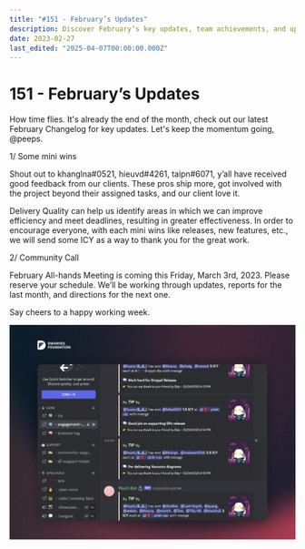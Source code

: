 ```yaml
---
title: "#151 - February’s Updates"
description: Discover February’s key updates, team achievements, and upcoming community call details to stay informed and motivated for the next project phase.
date: 2023-02-27
last_edited: "2025-04-07T00:00:00.000Z"
---
```


# 151 - February’s Updates

How time flies. It's already the end of the month, check out our latest February Changelog for key updates. Let's keep the momentum going, @peeps.

1/ Some mini wins

Shout out to khanglna#0521, hieuvd#4261, taipn#6071, y’all have received good feedback from our clients. These pros ship more, got involved with the project beyond their assigned tasks, and our client love it.

Delivery Quality can help us identify areas in which we can improve efficiency and meet deadlines, resulting in greater effectiveness. In order to encourage everyone, with each mini wins like releases, new features, etc., we will send some ICY as a way to thank you for the great work.

2/ Community Call

February All-hands Meeting is coming this Friday, March 3rd, 2023. Please reserve your schedule. We’ll be working through updates, reports for the last month, and directions for the next one.

Say cheers to a happy working week.

![](assets/notion-image-1744007315999-rd9to.webp)

